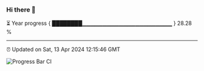 ### Hi there 👋

⏳ Year progress { ████████▁▁▁▁▁▁▁▁▁▁▁▁▁▁▁▁▁▁▁▁▁▁ } 28.28 %

---

⏰ Updated on Sat, 13 Apr 2024 12:15:46 GMT

![Progress Bar CI](https://github.com/liununu/liununu/workflows/Progress%20Bar%20CI/badge.svg)
